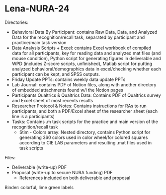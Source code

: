 # Lena-NURA-24

Directories:
- Behavioral Data By Participant: contains Raw Data, Data, and Analyzed Data for the recognition/recall task, separated by participant and practice/main task version
- Data Analysis Scripts + Excel: contains Excel workbook of compiled data for all participants, key for reading data and analyzed mat files (and mouse condition), Python script for generating figures in deliverable and WPD (includes Z-score scripts, unfinished), Matlab script for putting analyzed behavioral/demographics data in excel/checking whether each participant can be kept, and SPSS outputs.
- Friday Update PPTs: contains weekly data update PPTs
- Lab Journal: contains PDF of Notion files, along with another directory of embedded attachments found w/i the Notion pages
- Participants Qualtrics & Qualtrics Data: Contains PDF of Qualtrics survey and Excel sheet of most recents results
- Researcher Protocol & Notes: Contains instructions for RAs to run participants, and both a PDF/Excel sheet of the researcher sheet (each line is a participants)
- Tasks: Contains .m task scripts for the practice and main version of the recognition/recall task
    - Stim - Colors array: Nested directory, contains Python script for generating 360 colors used in color wheel/for colored squares according to CIE LAB parameters and resulting .mat files used in task scripts

Files:
- Deliverable (write-up) PDF
- Proposal (write-up to secure NURA funding) PDF
  * References included on both deliverable and proposal
 
Binder: colorful, lime green labels
